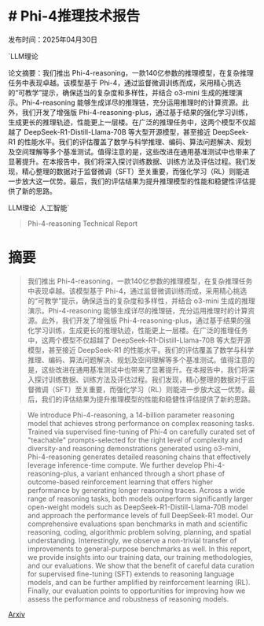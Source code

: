 # # Phi-4推理技术报告

发布时间：2025年04月30日

`LLM理论

论文摘要：我们推出 Phi-4-reasoning，一款140亿参数的推理模型，在复杂推理任务中表现卓越。该模型基于 Phi-4，通过监督微调训练而成，采用精心挑选的“可教学”提示，确保适当的复杂度和多样性，并结合 o3-mini 生成的推理演示。Phi-4-reasoning 能够生成详尽的推理链，充分运用推理时的计算资源。此外，我们开发了增强版 Phi-4-reasoning-plus，通过基于结果的强化学习训练，生成更长的推理轨迹，性能更上一层楼。在广泛的推理任务中，这两个模型不仅超越了 DeepSeek-R1-Distill-Llama-70B 等大型开源模型，甚至接近 DeepSeek-R1 的性能水平。我们的评估覆盖了数学与科学推理、编码、算法问题解决、规划及空间理解等多个基准测试。值得注意的是，这些改进在通用基准测试中也带来了显著提升。在本报告中，我们将深入探讨训练数据、训练方法及评估过程。我们发现，精心整理的数据对于监督微调（SFT）至关重要，而强化学习（RL）则能进一步放大这一优势。最后，我们的评估结果为提升推理模型的性能和稳健性评估提供了新的思路。

LLM理论` `人工智能`

> Phi-4-reasoning Technical Report

# 摘要

> 我们推出 Phi-4-reasoning，一款140亿参数的推理模型，在复杂推理任务中表现卓越。该模型基于 Phi-4，通过监督微调训练而成，采用精心挑选的“可教学”提示，确保适当的复杂度和多样性，并结合 o3-mini 生成的推理演示。Phi-4-reasoning 能够生成详尽的推理链，充分运用推理时的计算资源。此外，我们开发了增强版 Phi-4-reasoning-plus，通过基于结果的强化学习训练，生成更长的推理轨迹，性能更上一层楼。在广泛的推理任务中，这两个模型不仅超越了 DeepSeek-R1-Distill-Llama-70B 等大型开源模型，甚至接近 DeepSeek-R1 的性能水平。我们的评估覆盖了数学与科学推理、编码、算法问题解决、规划及空间理解等多个基准测试。值得注意的是，这些改进在通用基准测试中也带来了显著提升。在本报告中，我们将深入探讨训练数据、训练方法及评估过程。我们发现，精心整理的数据对于监督微调（SFT）至关重要，而强化学习（RL）则能进一步放大这一优势。最后，我们的评估结果为提升推理模型的性能和稳健性评估提供了新的思路。

> We introduce Phi-4-reasoning, a 14-billion parameter reasoning model that achieves strong performance on complex reasoning tasks. Trained via supervised fine-tuning of Phi-4 on carefully curated set of "teachable" prompts-selected for the right level of complexity and diversity-and reasoning demonstrations generated using o3-mini, Phi-4-reasoning generates detailed reasoning chains that effectively leverage inference-time compute. We further develop Phi-4-reasoning-plus, a variant enhanced through a short phase of outcome-based reinforcement learning that offers higher performance by generating longer reasoning traces. Across a wide range of reasoning tasks, both models outperform significantly larger open-weight models such as DeepSeek-R1-Distill-Llama-70B model and approach the performance levels of full DeepSeek-R1 model. Our comprehensive evaluations span benchmarks in math and scientific reasoning, coding, algorithmic problem solving, planning, and spatial understanding. Interestingly, we observe a non-trivial transfer of improvements to general-purpose benchmarks as well. In this report, we provide insights into our training data, our training methodologies, and our evaluations. We show that the benefit of careful data curation for supervised fine-tuning (SFT) extends to reasoning language models, and can be further amplified by reinforcement learning (RL). Finally, our evaluation points to opportunities for improving how we assess the performance and robustness of reasoning models.

[Arxiv](https://arxiv.org/abs/2504.21318)